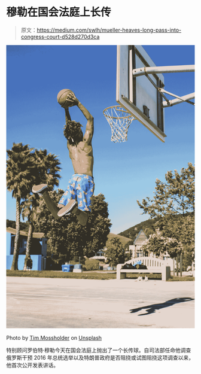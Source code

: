 # 穆勒在国会法庭上长传

> 原文：<https://medium.com/swlh/mueller-heaves-long-pass-into-congress-court-d528d270d3ca>

![](img/b0f3a90ddec1e3d09ce10d4c43d05297.png)

Photo by [Tim Mossholder](https://unsplash.com/@timmossholder?utm_source=medium&utm_medium=referral) on [Unsplash](https://unsplash.com?utm_source=medium&utm_medium=referral)

特别顾问罗伯特·穆勒今天在国会法庭上抛出了一个长传球。自司法部任命他调查俄罗斯干预 2016 年总统选举以及特朗普政府是否阻挠或试图阻挠这项调查以来，他首次公开发表讲话。